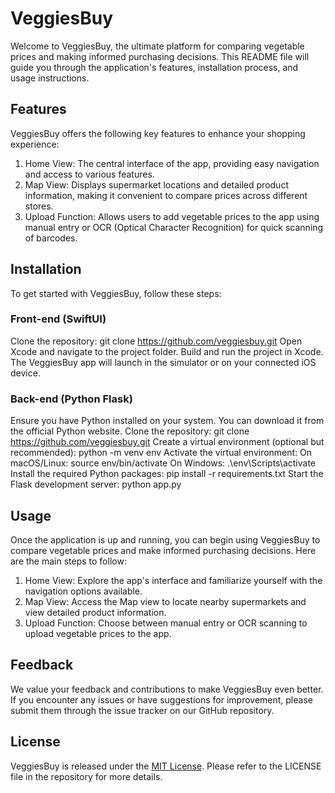 # VeggiesBuy

Welcome to VeggiesBuy, the ultimate platform for comparing vegetable prices and making informed purchasing decisions. This README file will guide you through the application's features, installation process, and usage instructions.

## Features

VeggiesBuy offers the following key features to enhance your shopping experience:

1. Home View: The central interface of the app, providing easy navigation and access to various features.
2. Map View: Displays supermarket locations and detailed product information, making it convenient to compare prices across different stores.
3. Upload Function: Allows users to add vegetable prices to the app using manual entry or OCR (Optical Character Recognition) for quick scanning of barcodes.

## Installation
To get started with VeggiesBuy, follow these steps:

### Front-end (SwiftUI)
Clone the repository: git clone https://github.com/veggiesbuy.git
Open Xcode and navigate to the project folder.
Build and run the project in Xcode.
The VeggiesBuy app will launch in the simulator or on your connected iOS device.

### Back-end (Python Flask)
Ensure you have Python installed on your system. You can download it from the official Python website.
Clone the repository: git clone https://github.com/veggiesbuy.git
Create a virtual environment (optional but recommended): python -m venv env
Activate the virtual environment:
On macOS/Linux: source env/bin/activate
On Windows: .\env\Scripts\activate
Install the required Python packages: pip install -r requirements.txt
Start the Flask development server: python app.py

## Usage
Once the application is up and running, you can begin using VeggiesBuy to compare vegetable prices and make informed purchasing decisions. Here are the main steps to follow:
1. Home View: Explore the app's interface and familiarize yourself with the navigation options available.
2. Map View: Access the Map view to locate nearby supermarkets and view detailed product information.
3. Upload Function: Choose between manual entry or OCR scanning to upload vegetable prices to the app.

## Feedback
We value your feedback and contributions to make VeggiesBuy even better. If you encounter any issues or have suggestions for improvement, please submit them through the issue tracker on our GitHub repository.


## License
VeggiesBuy is released under the [MIT License](https://opensource.org/licenses/MIT). Please refer to the LICENSE file in the repository for more details.


